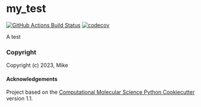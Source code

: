 my_test
==============================
[//]: # (Badges)
[![GitHub Actions Build Status](https://github.com/REPLACE_WITH_OWNER_ACCOUNT/my_test/workflows/CI/badge.svg)](https://github.com/REPLACE_WITH_OWNER_ACCOUNT/my_test/actions?query=workflow%3ACI)
[![codecov](https://codecov.io/gh/REPLACE_WITH_OWNER_ACCOUNT/my_test/branch/main/graph/badge.svg)](https://codecov.io/gh/REPLACE_WITH_OWNER_ACCOUNT/my_test/branch/main)


A test

### Copyright

Copyright (c) 2023, Mike


#### Acknowledgements
 
Project based on the 
[Computational Molecular Science Python Cookiecutter](https://github.com/molssi/cookiecutter-cms) version 1.1.
